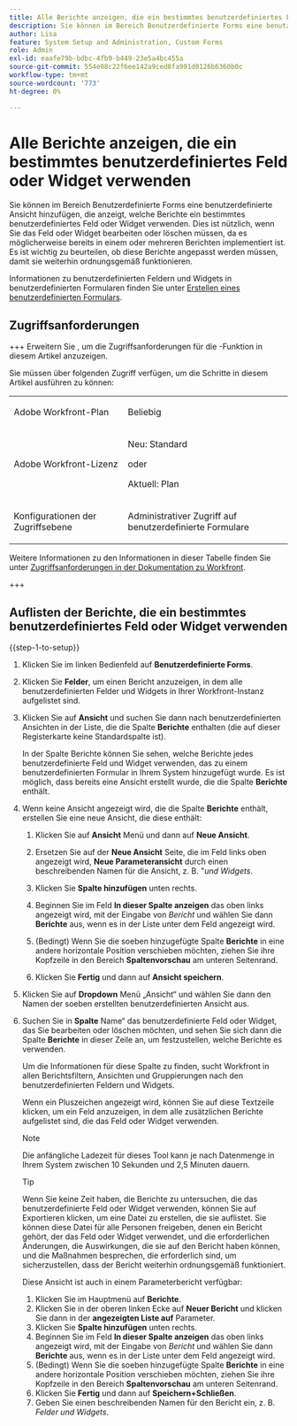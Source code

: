 ```yaml
---
title: Alle Berichte anzeigen, die ein bestimmtes benutzerdefiniertes Feld oder Widget verwenden
description: Sie können im Bereich Benutzerdefinierte Forms eine benutzerdefinierte Ansicht hinzufügen, die anzeigt, welche Berichte ein bestimmtes benutzerdefiniertes Feld oder Widget verwenden. Dies ist nützlich, wenn Sie das Feld oder Widget bearbeiten oder löschen müssen, da es möglicherweise bereits in einem oder mehreren Berichten implementiert ist. Es ist wichtig zu beurteilen, ob diese Berichte angepasst werden müssen, damit sie weiterhin ordnungsgemäß funktionieren.
author: Lisa
feature: System Setup and Administration, Custom Forms
role: Admin
exl-id: eaafe79b-bdbc-4fb9-b449-23e5a4bc455a
source-git-commit: 554e08c22f6ee142a9ced8fa991d0126b6360b0c
workflow-type: tm+mt
source-wordcount: '773'
ht-degree: 0%

---
```


# Alle Berichte anzeigen, die ein bestimmtes benutzerdefiniertes Feld oder Widget verwenden

Sie können im Bereich Benutzerdefinierte Forms eine benutzerdefinierte Ansicht hinzufügen, die anzeigt, welche Berichte ein bestimmtes benutzerdefiniertes Feld oder Widget verwenden. Dies ist nützlich, wenn Sie das Feld oder Widget bearbeiten oder löschen müssen, da es möglicherweise bereits in einem oder mehreren Berichten implementiert ist. Es ist wichtig zu beurteilen, ob diese Berichte angepasst werden müssen, damit sie weiterhin ordnungsgemäß funktionieren.

Informationen zu benutzerdefinierten Feldern und Widgets in benutzerdefinierten Formularen finden Sie unter [Erstellen eines benutzerdefinierten Formulars](/help/quicksilver/administration-and-setup/customize-workfront/create-manage-custom-forms/form-designer/design-a-form/design-a-form.md).

## Zugriffsanforderungen

+++ Erweitern Sie , um die Zugriffsanforderungen für die -Funktion in diesem Artikel anzuzeigen.

Sie müssen über folgenden Zugriff verfügen, um die Schritte in diesem Artikel ausführen zu können:

<table style="table-layout:auto"> 
 <col> 
 <col> 
 <tbody> 
  <tr data-mc-conditions=""> 
   <td role="rowheader"> <p>Adobe Workfront-Plan</p> </td> 
   <td>Beliebig</td> 
  </tr> 
  <tr> 
   <td role="rowheader">Adobe Workfront-Lizenz</td> 
   <td>
   <p>Neu: Standard</p>
   <p>oder</p>
   <p>Aktuell: Plan</p></td>
  </tr> 
  <tr data-mc-conditions=""> 
   <td role="rowheader">Konfigurationen der Zugriffsebene</td> 
   <td> <p>Administrativer Zugriff auf benutzerdefinierte Formulare</p> </td> 
  </tr> 
 </tbody> 
</table>

Weitere Informationen zu den Informationen in dieser Tabelle finden Sie unter [Zugriffsanforderungen in der Dokumentation zu Workfront](/help/quicksilver/administration-and-setup/add-users/access-levels-and-object-permissions/access-level-requirements-in-documentation.md).

+++

## Auflisten der Berichte, die ein bestimmtes benutzerdefiniertes Feld oder Widget verwenden

{{step-1-to-setup}}

1. Klicken Sie im linken Bedienfeld auf **Benutzerdefinierte Forms**.
1. Klicken Sie **Felder**, um einen Bericht anzuzeigen, in dem alle benutzerdefinierten Felder und Widgets in Ihrer Workfront-Instanz aufgelistet sind.

1. Klicken Sie auf **Ansicht** und suchen Sie dann nach benutzerdefinierten Ansichten in der Liste, die die Spalte **Berichte** enthalten (die auf dieser Registerkarte keine Standardspalte ist).

   In der Spalte Berichte können Sie sehen, welche Berichte jedes benutzerdefinierte Feld und Widget verwenden, das zu einem benutzerdefinierten Formular in Ihrem System hinzugefügt wurde. Es ist möglich, dass bereits eine Ansicht erstellt wurde, die die Spalte **Berichte** enthält.

1. Wenn keine Ansicht angezeigt wird, die die Spalte **Berichte** enthält, erstellen Sie eine neue Ansicht, die diese enthält:

   1. Klicken Sie auf **Ansicht** Menü und dann auf **Neue Ansicht**.

   1. Ersetzen Sie auf der **Neue Ansicht** Seite, die im Feld links oben angezeigt wird, **Neue Parameteransicht** durch einen beschreibenden Namen für die Ansicht, z. B. &quot;*und Widgets*.

   1. Klicken Sie **Spalte hinzufügen** unten rechts.
   1. Beginnen Sie im Feld **In dieser Spalte anzeigen** das oben links angezeigt wird, mit der Eingabe von *Bericht* und wählen Sie dann **Berichte** aus, wenn es in der Liste unter dem Feld angezeigt wird.

   1. (Bedingt) Wenn Sie die soeben hinzugefügte Spalte **Berichte** in eine andere horizontale Position verschieben möchten, ziehen Sie ihre Kopfzeile in den Bereich **Spaltenvorschau** am unteren Seitenrand.

   1. Klicken Sie **Fertig** und dann auf **Ansicht speichern**.

1. Klicken Sie auf **Dropdown** Menü „Ansicht“ und wählen Sie dann den Namen der soeben erstellten benutzerdefinierten Ansicht aus.
1. Suchen Sie in **Spalte** Name“ das benutzerdefinierte Feld oder Widget, das Sie bearbeiten oder löschen möchten, und sehen Sie sich dann die Spalte **Berichte** in dieser Zeile an, um festzustellen, welche Berichte es verwenden.

   Um die Informationen für diese Spalte zu finden, sucht Workfront in allen Berichtsfiltern, Ansichten und Gruppierungen nach den benutzerdefinierten Feldern und Widgets.

   Wenn ein Pluszeichen angezeigt wird, können Sie auf diese Textzeile klicken, um ein Feld anzuzeigen, in dem alle zusätzlichen Berichte aufgelistet sind, die das Feld oder Widget verwenden.

   >[!NOTE]
   >
   >Die anfängliche Ladezeit für dieses Tool kann je nach Datenmenge in Ihrem System zwischen 10 Sekunden und 2,5 Minuten dauern.

   >[!TIP]
   >
   >Wenn Sie keine Zeit haben, die Berichte zu untersuchen, die das benutzerdefinierte Feld oder Widget verwenden, können Sie auf Exportieren klicken, um eine Datei zu erstellen, die sie auflistet. Sie können diese Datei für alle Personen freigeben, denen ein Bericht gehört, der das Feld oder Widget verwendet, und die erforderlichen Änderungen, die Auswirkungen, die sie auf den Bericht haben können, und die Maßnahmen besprechen, die erforderlich sind, um sicherzustellen, dass der Bericht weiterhin ordnungsgemäß funktioniert.
   >
   >Diese Ansicht ist auch in einem Parameterbericht verfügbar:
   >      
   > 1. Klicken Sie im Hauptmenü auf **Berichte**.
   > 1. Klicken Sie in der oberen linken Ecke auf **Neuer Bericht** und klicken Sie dann in der **angezeigten Liste auf** Parameter.
   > 1. Klicken Sie **Spalte hinzufügen** unten rechts.
   > 1. Beginnen Sie im Feld **In dieser Spalte anzeigen** das oben links angezeigt wird, mit der Eingabe von *Bericht* und wählen Sie dann **Berichte** aus, wenn es in der Liste unter dem Feld angezeigt wird.
   > 1. (Bedingt) Wenn Sie die soeben hinzugefügte Spalte **Berichte** in eine andere horizontale Position verschieben möchten, ziehen Sie ihre Kopfzeile in den Bereich **Spaltenvorschau** am unteren Seitenrand.
   > 1. Klicken Sie **Fertig** und dann auf **Speichern+Schließen**.
   > 1. Geben Sie einen beschreibenden Namen für den Bericht ein, z. B. *Felder und Widgets*.
